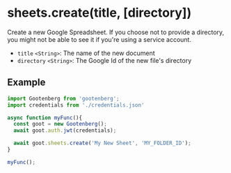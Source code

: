 # sheets.create(title, \[directory\])

Create a new Google Spreadsheet. If you choose not to provide a directory, you might not be able to see it if you're using a service account.


- `title` `<String>`: The name of the new document
- `directory` `<String>`: The Google Id of the new file's directory

## Example
```javascript
import Gootenberg from 'gootenberg';
import credentials from './credentials.json'

async function myFunc(){
  const goot = new Gootenberg();
  await goot.auth.jwt(credentials);

  await goot.sheets.create('My New Sheet', 'MY_FOLDER_ID');
}

myFunc();
```
